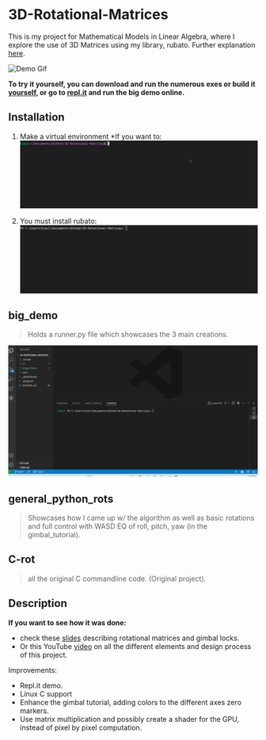 # 3D-Rotational-Matrices

This is my project for Mathematical Models in Linear Algebra, where I explore the use of 3D Matrices using my library, rubato.
Further explanation [here](/README.md#Description).

![Demo Gif](Usage-Demo/donut.gif)

__To try it yourself, you can download and run the numerous exes or build it [yourself](/README.md#Installation), or go to [repl.it]() and run the big demo online.__

## Installation

1. Make a virtual environment \*If you want to:
   ![Venv](Usage-Demo/virtual_env.gif)

2. You must install rubato:
   ![Rubato](Usage-Demo/install_rubato.gif)

## big_demo

> Holds a runner.py file which showcases the 3 main creations.

![Run](Usage-Demo/runner.gif)

## general_python_rots

> Showcases how I came up w/ the algorithm as well as basic rotations and full control with WASD EQ of roll, pitch, yaw (in the gimbal_tutorial).

## C-rot

> all the original C commandline code. (Original project).

## Description

__If you want to see how it was done:__ 
* check these [slides](https://docs.google.com/presentation/d/1S6Tq5zvRbTNgvMFwpLw_Dwiy8rMKnze3SVTjfmKySYc/edit?usp=sharing) describing rotational matrices and gimbal locks.
* Or this YouTube [video](https://youtu.be/S26etodkbBY) on all the different elements and design process of this project.

 
Improvements:
* Repl.it demo.
* Linux C support
* Enhance the gimbal tutorial, adding colors to the different axes zero markers.
* Use matrix multiplication and possibly create a shader for the GPU, instead of pixel by pixel computation.

